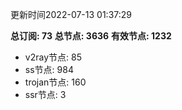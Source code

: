 更新时间2022-07-13 01:37:29

**总订阅: 73**
**总节点: 3636**
**有效节点: 1232**
- v2ray节点: 85
- ss节点: 984
- trojan节点: 160
- ssr节点: 3
